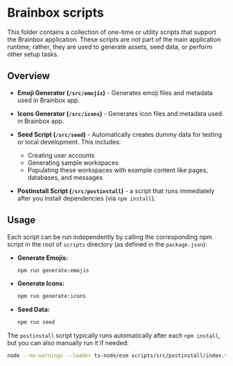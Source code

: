 # Brainbox scripts

This folder contains a collection of one-time or utility scripts that support the Brainbox application. These scripts are not part of the main application runtime; rather, they are used to generate assets, seed data, or perform other setup tasks.

## Overview

- **Emoji Generator (`/src/emojis`)** - Generates emoji files and metadata used in Brainbox app.

- **Icons Generator (`/src/icons`)** - Generates icon files and metadata used in Brainbox app.

- **Seed Script (`/src/seed`)** - Automatically creates dummy data for testing or local development. This includes:

  - Creating user accounts
  - Generating sample workspaces
  - Populating these workspaces with example content like pages, databases, and messages

- **Postinstall Script (`/src/postinstall`)** - a script that runs immediately after you install dependencies (via `npm install`).

## Usage

Each script can be run independently by calling the corresponding npm script in the root of `scripts` directory (as defined in the `package.json`):

- **Generate Emojis:**
  ```bash
  npm run generate:emojis
  ```
- **Generate Icons:**
  ```bash
  npm run generate:icons
  ```
- **Seed Data:**
  ```bash
  npm run seed
  ```

The `postinstall` script typically runs automatically after each `npm install`, but you can also manually run it if needed:

```bash
node --no-warnings --loader ts-node/esm scripts/src/postinstall/index.ts
```
